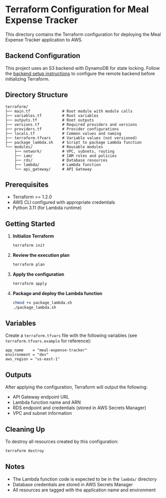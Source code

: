 # Terraform Configuration for Meal Expense Tracker

This directory contains the Terraform configuration for deploying the Meal Expense Tracker application to AWS.

## Backend Configuration

This project uses an S3 backend with DynamoDB for state locking. Follow the [backend setup instructions](./backend/README.md) to configure the remote backend before initializing Terraform.

## Directory Structure

```
terraform/
├── main.tf              # Root module with module calls
├── variables.tf         # Root variables
├── outputs.tf           # Root outputs
├── versions.tf          # Required providers and versions
├── providers.tf         # Provider configurations
├── locals.tf            # Common values and naming
├── terraform.tfvars     # Variable values (not versioned)
├── package_lambda.sh    # Script to package Lambda function
└── modules/             # Reusable modules
    ├── network/         # VPC, subnets, routing
    ├── iam/             # IAM roles and policies
    ├── rds/             # Database resources
    ├── lambda/          # Lambda function
    └── api_gateway/     # API Gateway
```

## Prerequisites

- Terraform >= 1.2.0
- AWS CLI configured with appropriate credentials
- Python 3.11 (for Lambda runtime)

## Getting Started

1. **Initialize Terraform**
   ```bash
   terraform init
   ```

2. **Review the execution plan**
   ```bash
   terraform plan
   ```

3. **Apply the configuration**
   ```bash
   terraform apply
   ```

4. **Package and deploy the Lambda function**
   ```bash
   chmod +x package_lambda.sh
   ./package_lambda.sh
   ```

## Variables

Create a `terraform.tfvars` file with the following variables (see `terraform.tfvars.example` for reference):

```hcl
app_name    = "meal-expense-tracker"
environment = "dev"
aws_region = "us-east-1"
```

## Outputs

After applying the configuration, Terraform will output the following:

- API Gateway endpoint URL
- Lambda function name and ARN
- RDS endpoint and credentials (stored in AWS Secrets Manager)
- VPC and subnet information

## Cleaning Up

To destroy all resources created by this configuration:

```bash
terraform destroy
```

## Notes

- The Lambda function code is expected to be in the `lambda/` directory
- Database credentials are stored in AWS Secrets Manager
- All resources are tagged with the application name and environment
